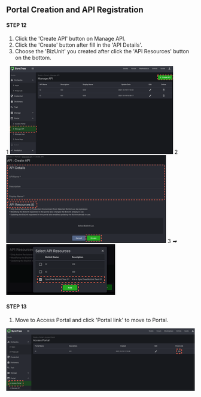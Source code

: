 ## Portal Creation and API Registration

#### STEP 12

1. Click the 'Create API' button on Manage API.
2. Click the 'Create' button after fill in the 'API Details'.
3. Choose the 'BizUnit' you created after click the 'API Resources' button on the bottom.

<div class='img-container'>
    <span style='top: 100px;left: 15px;'>1</span>
    <img src='../../img/howtouse/step2-13-1.png' style='height: 235px;' />
    <span style='top: 225px;left: 15px;'>2</span>
    <img src='../../img/howtouse/step2-13-2.png' style='height: 235px;' />
    <span style='bottom: 140px;left: 270px;'>3</span>
    <em class='abs arrow' style='bottom: 87px;left: 87px;'>➡</em>
    <img src='../../img/howtouse/step2-13-3.png' class='abs' style='bottom:0; left:120px;' />
</div>

#### STEP 13

1. Move to Access Portal and click 'Portal link' to move to Portal.

![](../../img/howtouse/step2-14-1.png)
